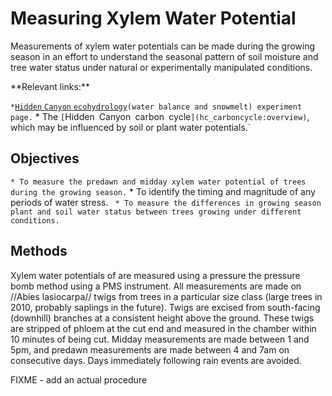 # Measuring Xylem Water Potential

Measurements of xylem water potentials can be made during the growing
season in an effort to understand the seasonal pattern of soil moisture
and tree water status under natural or experimentally manipulated
conditions.

 **Relevant links:\*\*

` * `[`Hidden` `Canyon`
`ecohydrology`](hc_ecohydrology:overview)` (water balance and snowmelt) experiment page.
` * The `[`Hidden` `Canyon` `carbon`
`cycle`](hc_carboncycle:overview)`, which may be influenced by soil or plant water potentials.`

## Objectives

` * To measure the predawn and midday xylem water potential of trees during the growing season.
` * To identify the timing and magnitude of any periods of water stress.
` * To measure the differences in growing season plant and soil water status between trees growing under different conditions.`

## Methods

Xylem water potentials of are measured using a pressure the pressure
bomb method using a PMS instrument. All measurements are made on //Abies
lasiocarpa// twigs from trees in a particular size class (large trees in
2010, probably saplings in the future). Twigs are excised from
south-facing (downhill) branches at a consistent height above the
ground. These twigs are stripped of phloem at the cut end and measured
in the chamber within 10 minutes of being cut. Midday measurements are
made between 1 and 5pm, and predawn measurements are made between 4 and
7am on consecutive days. Days immediately following rain events are
avoided.

FIXME - add an actual procedure
